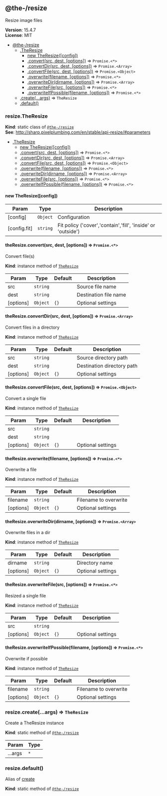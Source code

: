 <!--- Code generated by @the-/script-doc. DO NOT EDIT. -->

<a name="module_@the-/resize"></a>

## @the-/resize
Resize image files

**Version**: 15.4.7  
**License**: MIT  

* [@the-/resize](#module_@the-/resize)
    * [.TheResize](#module_@the-/resize.TheResize)
        * [new TheResize([config])](#new_module_@the-/resize.TheResize_new)
        * [.convert(src, dest, [options])](#module_@the-/resize.TheResize+convert) ⇒ <code>Promise.&lt;\*&gt;</code>
        * [.convertDir(src, dest, [options])](#module_@the-/resize.TheResize+convertDir) ⇒ <code>Promise.&lt;Array&gt;</code>
        * [.convertFile(src, dest, [options])](#module_@the-/resize.TheResize+convertFile) ⇒ <code>Promise.&lt;Object&gt;</code>
        * [.overwrite(filename, [options])](#module_@the-/resize.TheResize+overwrite) ⇒ <code>Promise.&lt;\*&gt;</code>
        * [.overwriteDir(dirname, [options])](#module_@the-/resize.TheResize+overwriteDir) ⇒ <code>Promise.&lt;Array&gt;</code>
        * [.overwriteFile(src, [options])](#module_@the-/resize.TheResize+overwriteFile) ⇒ <code>Promise.&lt;\*&gt;</code>
        * [.overwriteIfPossible(filename, [options])](#module_@the-/resize.TheResize+overwriteIfPossible) ⇒ <code>Promise.&lt;\*&gt;</code>
    * [.create(...args)](#module_@the-/resize.create) ⇒ <code>TheResize</code>
    * [.default()](#module_@the-/resize.default)

<a name="module_@the-/resize.TheResize"></a>

### resize.TheResize
**Kind**: static class of [<code>@the-/resize</code>](#module_@the-/resize)  
**See**: http://sharp.pixelplumbing.com/en/stable/api-resize/#parameters  

* [.TheResize](#module_@the-/resize.TheResize)
    * [new TheResize([config])](#new_module_@the-/resize.TheResize_new)
    * [.convert(src, dest, [options])](#module_@the-/resize.TheResize+convert) ⇒ <code>Promise.&lt;\*&gt;</code>
    * [.convertDir(src, dest, [options])](#module_@the-/resize.TheResize+convertDir) ⇒ <code>Promise.&lt;Array&gt;</code>
    * [.convertFile(src, dest, [options])](#module_@the-/resize.TheResize+convertFile) ⇒ <code>Promise.&lt;Object&gt;</code>
    * [.overwrite(filename, [options])](#module_@the-/resize.TheResize+overwrite) ⇒ <code>Promise.&lt;\*&gt;</code>
    * [.overwriteDir(dirname, [options])](#module_@the-/resize.TheResize+overwriteDir) ⇒ <code>Promise.&lt;Array&gt;</code>
    * [.overwriteFile(src, [options])](#module_@the-/resize.TheResize+overwriteFile) ⇒ <code>Promise.&lt;\*&gt;</code>
    * [.overwriteIfPossible(filename, [options])](#module_@the-/resize.TheResize+overwriteIfPossible) ⇒ <code>Promise.&lt;\*&gt;</code>

<a name="new_module_@the-/resize.TheResize_new"></a>

#### new TheResize([config])

| Param | Type | Description |
| --- | --- | --- |
| [config] | <code>Object</code> | Configuration |
| [config.fit] | <code>string</code> | Fit policy ('cover','contain','fill', 'inside' or 'outside') |

<a name="module_@the-/resize.TheResize+convert"></a>

#### theResize.convert(src, dest, [options]) ⇒ <code>Promise.&lt;\*&gt;</code>
Convert file(s)

**Kind**: instance method of [<code>TheResize</code>](#module_@the-/resize.TheResize)  

| Param | Type | Default | Description |
| --- | --- | --- | --- |
| src | <code>string</code> |  | Source file name |
| dest | <code>string</code> |  | Destination file name |
| [options] | <code>Object</code> | <code>{}</code> | Optional settings |

<a name="module_@the-/resize.TheResize+convertDir"></a>

#### theResize.convertDir(src, dest, [options]) ⇒ <code>Promise.&lt;Array&gt;</code>
Convert files in a directory

**Kind**: instance method of [<code>TheResize</code>](#module_@the-/resize.TheResize)  

| Param | Type | Default | Description |
| --- | --- | --- | --- |
| src | <code>string</code> |  | Source directory path |
| dest | <code>string</code> |  | Destination directory path |
| [options] | <code>Object</code> | <code>{}</code> | Optional settings |

<a name="module_@the-/resize.TheResize+convertFile"></a>

#### theResize.convertFile(src, dest, [options]) ⇒ <code>Promise.&lt;Object&gt;</code>
Convert a single file

**Kind**: instance method of [<code>TheResize</code>](#module_@the-/resize.TheResize)  

| Param | Type | Default | Description |
| --- | --- | --- | --- |
| src | <code>string</code> |  |  |
| dest | <code>string</code> |  |  |
| [options] | <code>Object</code> | <code>{}</code> | Optional settings |

<a name="module_@the-/resize.TheResize+overwrite"></a>

#### theResize.overwrite(filename, [options]) ⇒ <code>Promise.&lt;\*&gt;</code>
Overwrite a file

**Kind**: instance method of [<code>TheResize</code>](#module_@the-/resize.TheResize)  

| Param | Type | Default | Description |
| --- | --- | --- | --- |
| filename | <code>string</code> |  | Filename to overwrite |
| [options] | <code>Object</code> | <code>{}</code> | Optional settings |

<a name="module_@the-/resize.TheResize+overwriteDir"></a>

#### theResize.overwriteDir(dirname, [options]) ⇒ <code>Promise.&lt;Array&gt;</code>
Overwrite files in a dir

**Kind**: instance method of [<code>TheResize</code>](#module_@the-/resize.TheResize)  

| Param | Type | Default | Description |
| --- | --- | --- | --- |
| dirname | <code>string</code> |  | Directory name |
| [options] | <code>Object</code> | <code>{}</code> | Optional settings |

<a name="module_@the-/resize.TheResize+overwriteFile"></a>

#### theResize.overwriteFile(src, [options]) ⇒ <code>Promise.&lt;\*&gt;</code>
Resized a single file

**Kind**: instance method of [<code>TheResize</code>](#module_@the-/resize.TheResize)  

| Param | Type | Default | Description |
| --- | --- | --- | --- |
| src | <code>string</code> |  |  |
| [options] | <code>Object</code> | <code>{}</code> | Optional settings |

<a name="module_@the-/resize.TheResize+overwriteIfPossible"></a>

#### theResize.overwriteIfPossible(filename, [options]) ⇒ <code>Promise.&lt;\*&gt;</code>
Overwrite if possible

**Kind**: instance method of [<code>TheResize</code>](#module_@the-/resize.TheResize)  

| Param | Type | Default | Description |
| --- | --- | --- | --- |
| filename | <code>string</code> |  | Filename to overwrite |
| [options] | <code>Object</code> | <code>{}</code> | Optional settings |

<a name="module_@the-/resize.create"></a>

### resize.create(...args) ⇒ <code>TheResize</code>
Create a TheResize instance

**Kind**: static method of [<code>@the-/resize</code>](#module_@the-/resize)  

| Param | Type |
| --- | --- |
| ...args | <code>\*</code> | 

<a name="module_@the-/resize.default"></a>

### resize.default()
Alias of [create](#module_@the-/resize.create)

**Kind**: static method of [<code>@the-/resize</code>](#module_@the-/resize)  
